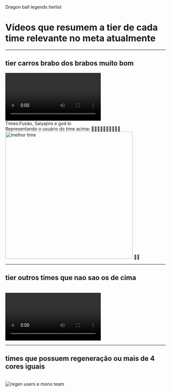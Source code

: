 <!DOCTYPE html>
<html lang="pt-br">
<head>
<div>
    <meta charset="UTF-8">
    <meta http-equiv="X-UA-Compatible" content="IE=edge">
    <meta name="viewport" content="width=device-width, initial-scale=1.0">
    Dragon ball legends tierlist
    <h1>Vídeos que resumem a tier de cada time relevante no meta atualmente</h1>
    <hr>
    <h2>tier carros brabo dos brabos muito bom</h2>
    <video src="carros2 - Copia.webm" widht="300" controls></video>
    <br> Times:Fusão, Saiyajins e god ki
    <br> Representando o usuário do time acima: 💪🧠💪🧠💪🧠💪🧠💪🧠
    <br> <img src="gif.gif" width="400" alt="melhor time"> 💪🧠
  </div>
    <hr>
    <h2>tier outros times que nao sao os de cima</h2>
    <br> <video src="eita.webm" controls ></video>
    <hr>
    <h2>times que possuem regeneração ou mais de 4 cores iguais</h2>
    <br> <img src="Screenshot_2.png" alt="regen users e mono team">
    <br> 
</head>
<body>
    
</body>
</html>
